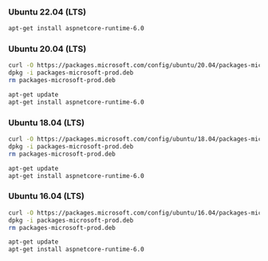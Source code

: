 ﻿### Ubuntu 22.04 (LTS)

```bash
apt-get install aspnetcore-runtime-6.0
```

### Ubuntu 20.04 (LTS)

```bash
curl -O https://packages.microsoft.com/config/ubuntu/20.04/packages-microsoft-prod.deb
dpkg -i packages-microsoft-prod.deb
rm packages-microsoft-prod.deb
```

```bash
apt-get update
apt-get install aspnetcore-runtime-6.0
```

### Ubuntu 18.04 (LTS)

```bash
curl -O https://packages.microsoft.com/config/ubuntu/18.04/packages-microsoft-prod.deb
dpkg -i packages-microsoft-prod.deb
rm packages-microsoft-prod.deb
```

```bash
apt-get update
apt-get install aspnetcore-runtime-6.0
```

### Ubuntu 16.04 (LTS)

```bash
curl -O https://packages.microsoft.com/config/ubuntu/16.04/packages-microsoft-prod.deb
dpkg -i packages-microsoft-prod.deb
rm packages-microsoft-prod.deb
```

```bash
apt-get update
apt-get install aspnetcore-runtime-6.0
```
